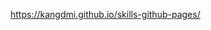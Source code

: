 <!--What is the URL of your website? -->

<a href="https://kangdmi.github.io/skills-github-pages/">https://kangdmi.github.io/skills-github-pages/</a>

<!--Is the website hosted using GitHub Pages?

Yes. The site contains github.io in the URL.

Does the site use a theme that differs from Minima?

Yes, slate theme. While the site theme is based on Minima, it has been customized in a number of ways.

Does the site have the minimum number of pages and posts?

Yes. There are five pages including the home page.

My site

[Link to my site](https://kangdmi.github.io/skills-github-pages/)

Please review it below

[Review my site here](https://www.coursera.org/learn/introduction-to-devsecops/peer/UiuSv/building-a-website/review/NRA_XtjXEe-roQr_xDOGPw)



Thank you
-->
